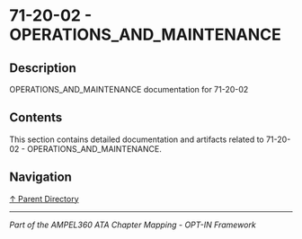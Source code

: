 # 71-20-02 - OPERATIONS_AND_MAINTENANCE

## Description

OPERATIONS_AND_MAINTENANCE documentation for 71-20-02

## Contents

This section contains detailed documentation and artifacts related to 71-20-02 - OPERATIONS_AND_MAINTENANCE.

## Navigation

[↑ Parent Directory](../README.md)

---

*Part of the AMPEL360 ATA Chapter Mapping - OPT-IN Framework*
